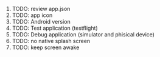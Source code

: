 1. TODO: review app.json
3. TODO: app icon
7. TODO: Android version
8. TODO: Test application (testflight)
9. TODO: Debug application (simulator and phisical device)
10. TODO: no native splash screen
11. TODO: keep screen awake
